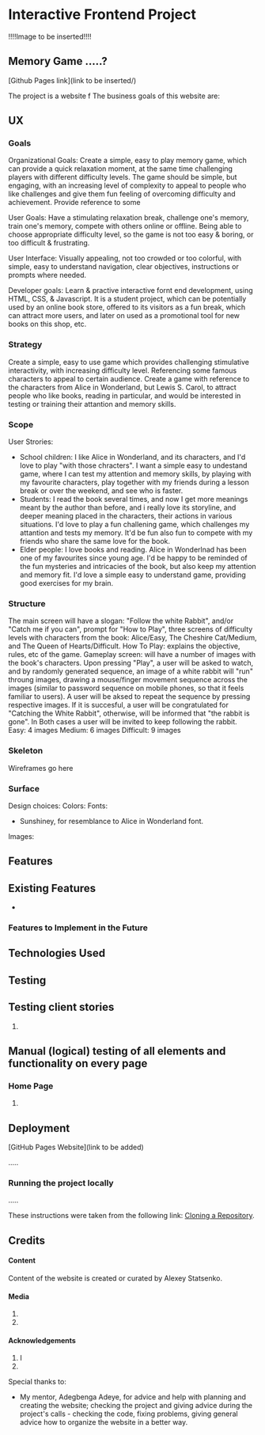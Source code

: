 # Interactive Frontend Project

!!!!Image to be inserted!!!!

## Memory Game .....?

[Github Pages link](link to be inserted/)

The project is a website f
The business goals of this website are:

## UX

### Goals 

Organizational Goals: Create a simple, easy to play memory game, which can provide a quick relaxation moment, at the same time challenging players with different difficulty levels. The game should be simple, but engaging, with an increasing level of complexity to appeal to people who like challenges and give them fun feeling of overcoming difficulty and achievement. Provide reference to some 

User Goals: Have a stimulating relaxation break, challenge one's memory, train one's memory, compete with others online or offline. Being able to choose appropriate difficulty level, so the game is not too easy & boring, or too difficult & frustrating. 

User Interface: Visually appealing, not too crowded or too colorful, with simple, easy to understand navigation, clear objectives, instructions or prompts where needed. 

Developer goals: Learn & practive interactive fornt end development, using HTML, CSS, & Javascript. It is a student project, which can be potentially used by an online book store, offered to its visitors as a fun break, which can attract more users, and later on used as a promotional tool for new books on this shop, etc. 

### Strategy

Create a simple, easy to use game which provides challenging stimulative interactivity, with increasing difficulty level. Referencing some famous characters to appeal to certain audience. Create a game with reference to the characters from Alice in Wonderland, but Lewis S. Carol, to attract people who like books, reading in particular, and would be interested in testing or training their attantion and memory skills. 

### Scope

User Strories:
- School children: I like Alice in Wonderland, and its characters, and I'd love to play "with those chracters". I want a simple easy to undestand game, where I can test my attention and memory skills, by playing with my favourite characters, play together with my friends during a lesson break or over the weekend, and see who is faster. 
- Students: I read the book several times, and now I get more meanings meant by the author than before, and i really love its storyline, and deeper meaning placed in the characters, their actions in various situations. I'd love to play a fun challening game, which challenges my attantion and tests my memory. It'd be fun also fun to compete with my friends who share the same love for the book. 
- Elder people: I love books and reading. Alice in Wonderlnad has been one of my favourites since young age. I'd be happy to be reminded of the fun mysteries and intricacies of the book, but also keep my attention and memory fit. I'd love a simple easy to understand game, providing good exercises for my brain. 

### Structure

The main screen will have a slogan: "Follow the white Rabbit", and/or "Catch me if you can", prompt for "How to Play", three screens of difficulty levels with characters from the book: Alice/Easy, The Cheshire Cat/Medium, and The Queen of Hearts/Difficult. 
How To Play: explains the objective, rules, etc of the game.
Gameplay screen: will have a number of images with the book's characters. Upon pressing "Play", a user will be asked to watch, and by randomly generated sequence, an image of a white rabbit will "run" throung images, drawing a mouse/finger movement sequence across the images (similar to password sequence on mobile phones, so that it feels familiar to users). A user will be aksed to repeat the sequence by pressing respective images. If it is succesful, a user will be congratulated for "Catching the White Rabbit", otherwise, will be informed that "the rabbit is gone". In Both cases a user will be invited to keep following the rabbit.  
Easy: 4 images
Medium: 6 images
Difficult: 9 images


### Skeleton

Wireframes go here

### Surface

Design choices:
Colors: 
Fonts: 
* Sunshiney, for resemblance to Alice in Wonderland font. 

Images:




## Features


## Existing Features

* 

### Features to Implement in the Future




## Technologies Used


## Testing



## Testing client stories 

1.  


## Manual (logical) testing of all elements and functionality on every page



### Home Page 

1. 


## Deployment

[GitHub Pages Website](link to be added)

.....

### Running the project locally

.....

These instructions were taken from the following link: [Cloning a Repository](https://help.github.com/en/articles/cloning-a-repository).


## Credits


#### Content
Content of the website is created or curated by Alexey Statsenko. 

#### Media
1. 
2. 



#### Acknowledgements

1. I
2. 

Special thanks to: 
* My mentor, Adegbenga Adeye, for advice and help with planning and creating the website; checking the project and giving advice during the project's calls - checking the code, fixing problems, giving general advice how to organize the website in a better way.
